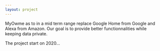 ```yaml
---
layout: project
---
```

MyOwme as to in a mid term range replace Google Home from Google and Alexa from Amazon.
Our goal is to provide better functionnalities while keeping data private.

The project start on 2020...